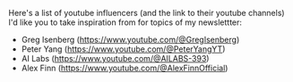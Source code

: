 Here's a list of youtube influencers (and the link to their youtube channels) I'd like you to take inspiration from for topics of my newslettter: 
- Greg Isenberg (https://www.youtube.com/@GregIsenberg)
- Peter Yang (https://www.youtube.com/@PeterYangYT)
- AI Labs (https://www.youtube.com/@AILABS-393)
- Alex Finn (https://www.youtube.com/@AlexFinnOfficial)